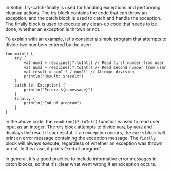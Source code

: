 In Kotlin, try-catch-finally is used for handling exceptions and performing cleanup actions. The try block contains the code that can throw an exception, and the catch block is used to catch and handle the exception. The finally block is used to execute any clean-up code that needs to be done, whether an exception is thrown or not. 

To explain with an example, let's consider a simple program that attempts to divide two numbers entered by the user:

```
fun main() {
    try {
        val num1 = readLine()?.toInt() // Read first number from user
        val num2 = readLine()?.toInt() // Read second number from user
        val result = num1!! / num2!! // Attempt division
        println("Result: $result")
    }
    catch (e: Exception) {
        println("Error: ${e.message}")
    }
    finally {
        println("End of program")
    }
}
```

In the above code, the `readLine()?.toInt()` function is used to read user input as an integer. The `try` block attempts to divide `num1` by `num2` and displays the result if successful. If an exception occurs, the `catch` block will print an error message containing the exception message. The `finally` block will always execute, regardless of whether an exception was thrown or not. In this case, it prints "End of program".

In general, it's a good practice to include informative error messages in catch blocks, so that it's clear what went wrong if an exception occurs.